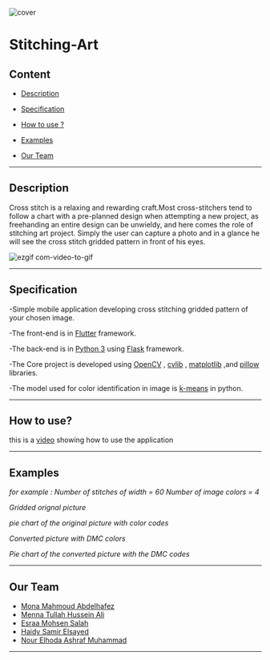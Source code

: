 ![cover](https://user-images.githubusercontent.com/36296119/81631574-701fc180-9408-11ea-802f-159cab2598cc.png)




# Stitching-Art

## Content
* [Description](#Description)

* [Specification](#Specification)

* [How to use ?](#How-to-use?)

* [Examples](#Examples)

* [Our Team](#Our-Team)

---

## Description
Cross stitch is a relaxing and rewarding craft.Most cross-stitchers tend to follow a chart with a pre-planned design when attempting a new project, as freehanding an entire design can be unwieldy, and here comes the role of stitching art project. Simply the user can capture a photo and in a glance he will see the cross stitch gridded pattern in front of his eyes.

![ezgif com-video-to-gif](https://user-images.githubusercontent.com/31513435/81756201-5ab79f80-94bb-11ea-819d-afc43e2d7aee.gif)

---

## Specification
-Simple mobile application developing cross stitching gridded pattern of your chosen image. 

-The front-end is in [Flutter](https://flutter.dev) framework.

-The back-end is in [Python 3](https://www.python.org/download/releases/3.0/) using [Flask](http://flask.pocoo.org/) framework.

-The Core project is developed using [OpenCV](https://opencv.org/) , [cvlib](https://www.cvlib.net/) , [matplotlib](https://realpython.com/python-matplotlib-guide/) ,and [pillow](https://python-pillow.org/) libraries.

-The model used for color identification in image is [k-means](https://towardsdatascience.com/k-means-clustering-algorithm-applications-evaluation-methods-and-drawbacks-aa03e644b48a) in python. 

---

## How to use?

this is a [video](https://drive.google.com/file/d/1oFYRZFWxnhhR-bxyOT0lZSjZvY3NCDlc/view?usp=sharing) showing how to use the application

---
## Examples

*for example :*
*Number of stitches of width = 60*
*Number of image colors = 4*




*Gridded orignal picture*





*pie chart of the original picture with color codes*




*Converted picture with DMC colors*



*Pie chart of the converted picture with the DMC codes*




---
## Our Team
- [Mona Mahmoud Abdelhafez](https://github.com/monaa12)
- [Menna Tullah Hussein Ali](https://github.com/menna-hussien)
- [Esraa Mohsen Salah](https://github.com/Esraa1moshsen)
- [Haidy Samir Elsayed](https://github.com/HaidySamir1696)
- [Nour Elhoda Ashraf Muhammad](https://github.com/nourelhoda25)

---

